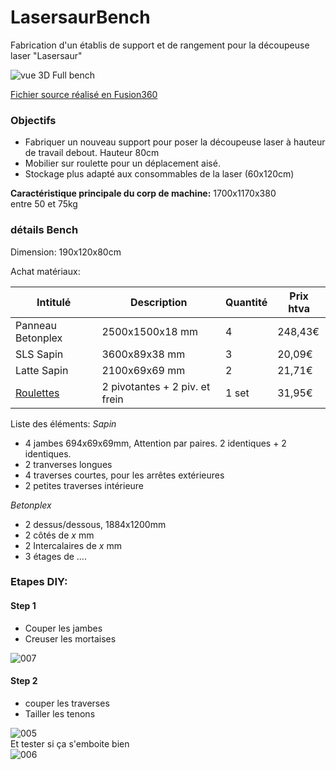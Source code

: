 # LasersaurBench
Fabrication d'un établis de support et de rangement pour la découpeuse laser "Lasersaur"

![vue 3D Full bench](https://github.com/openfab-lab/LasersaurBench/blob/master/img/LZ003.jpg)

[Fichier source réalisé en Fusion360](https://myhub.autodesk360.com/ue299040b/g/projects/2016022225246676/data/dXJuOmFkc2sud2lwcHJvZDpmcy5mb2xkZXI6Y28uY0pfVnRvcERSY0NOV0U3YmtBbFlaQQ/DTcd89eQTae9056e860014be22fe5fe5956a?show=overview&viewState=NoIgbgDAdAjCA0IDeAdEAXAngBwKZoC40ARXAZwEsBzAOzXjQEMyzd1C0AOTgJgE5cuTjAC0Adh4BmXCIAsAMwBGkkZwCsANhliNCsRAAmisWvmc0AXwQ0ArgBs78NXxhqofNZJg9ZfP--hJWVcoNTExGG8IYPVZWUDgtzCeHghkvkk1VwSQsP1uNRjPTngYJxc3Dy8eNXhoCAaIKTVGho0xPg1JHg1akXq0htluHmEausQAewQBhubWiHbO7t74fqgGluiRsdqICZEyuSgejRS1GRgNA6PZE40zmsvrkARXxARgAF0voA)


### Objectifs

- Fabriquer un nouveau support pour poser la découpeuse laser à hauteur de travail debout. Hauteur 80cm   
- Mobilier sur roulette pour un déplacement aisé. 
- Stockage plus adapté aux consommables de la laser (60x120cm)

**Caractéristique principale du corp de machine:**
1700x1170x380  
entre 50 et 75kg  



### détails Bench

Dimension: 190x120x80cm  

Achat matériaux:   

Intitulé  | Description | Quantité  |  Prix htva 
------|------|---|---
Panneau Betonplex | 2500x1500x18 mm| 4 | 248,43€
SLS Sapin  | 3600x89x38 mm  | 3 | 20,09€
Latte Sapin | 2100x69x69 mm | 2 | 21,71€
[Roulettes](https://www.kaiserkraft.be/roues-et-roulettes/roulettes-pivotantes-roulettes-fixes/bandage-caoutchouc-thermoplastique-jeu-complet/p/M50182/?PC=6EMA&LC=Shop-eMail_Order-confirmation) | 2 pivotantes + 2 piv. et frein | 1 set | 31,95€

Liste des éléments:
*Sapin*
- 4 jambes 694x69x69mm, Attention par paires. 2 identiques + 2 identiques.  
- 2 tranverses longues
- 4 traverses courtes, pour les arrêtes extérieures
- 2 petites traverses intérieure

*Betonplex*
- 2 dessus/dessous, 1884x1200mm
- 2 côtés de _x_ mm
- 2 Intercalaires de _x_ mm
- 3 étages de ....



### Etapes DIY:
#### Step 1
- Couper les jambes
- Creuser les mortaises

![007](https://github.com/openfab-lab/LasersaurBench/blob/master/img/LZ007.jpg) 

#### Step 2
- couper les traverses
- Tailler les tenons

![005](https://github.com/openfab-lab/LasersaurBench/blob/master/img/LZ005.jpg)    
Et tester si ça s'emboite bien  
![006](https://github.com/openfab-lab/LasersaurBench/blob/master/img/LZ006.jpg) 
